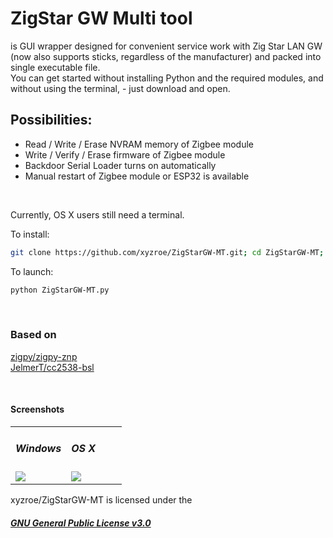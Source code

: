 # ZigStar GW Multi tool
is GUI wrapper designed for convenient service work with Zig Star LAN GW (now also supports sticks, regardless of the manufacturer) and packed into single executable file.  
You can get started without installing Python and the required modules, and without using the terminal, - just download and open.

## Possibilities:
- Read / Write / Erase NVRAM memory of Zigbee module
- Write / Verify / Erase firmware of Zigbee module
- Backdoor Serial Loader turns on automatically
- Manual restart of  Zigbee module or ESP32 is available
  
<br>  

Currently, OS X users still need a terminal.  
  
To install:
```bash
git clone https://github.com/xyzroe/ZigStarGW-MT.git; cd ZigStarGW-MT; git submodule init; git submodule update; pip install PyQt5 pyserial zigpy_znp IntelHex; python ZigStarGW-MT.py 
```
To launch:
```bash
python ZigStarGW-MT.py 
```
  
<br>  

### Based on
[zigpy/zigpy-znp](https://github.com/zigpy/zigpy-znp)  
[JelmerT/cc2538-bsl](https://github.com/JelmerT/cc2538-bsl)  

  
<br>  

#### Screenshots

<table>
<tr> 
<td width="50%">

##### Windows
<img src="https://github.com/xyzroe/ZigStarGW-MT/raw/main/images/win.png">
</td>
<td>

##### OS X
<img src="https://github.com/xyzroe/ZigStarGW-MT/raw/main/images/osx.png">
</td>
</tr>
</table>

xyzroe/ZigStarGW-MT is licensed under the  
##### [GNU General Public License v3.0](https://github.com/xyzroe/ZigStarGW-MT/blob/main/LICENSE)
